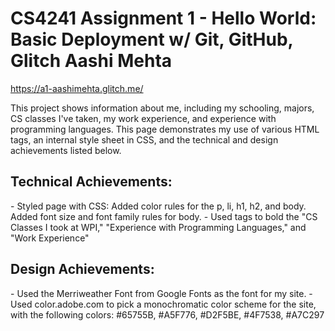 CS4241 Assignment 1 - Hello World: Basic Deployment w/ Git, GitHub, Glitch
Aashi Mehta
===
https://a1-aashimehta.glitch.me/

This project shows information about me, including my schooling, majors, CS classes I've taken, my work experience, and
experience with programming languages. This page demonstrates my use of various HTML tags, an internal style sheet in CSS,
and the technical and design achievements listed below.

<h2> Technical Achievements: </h2>
- Styled page with CSS: Added color rules for the p, li, h1, h2, and body. Added font size and font family rules for body.
- Used <b></b> tags to bold the "CS Classes I took at WPI," "Experience with Programming Languages," and "Work Experience"

<h2> Design Achievements: </h2>
- Used the Merriweather Font from Google Fonts as the font for my site. 
- Used color.adobe.com to pick a monochromatic color scheme for the site, with the following colors: #65755B, #A5F776, #D2F5BE, 
#4F7538, #A7C297

